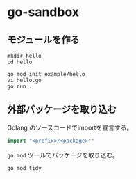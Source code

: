 # go-sandbox

## モジュールを作る

```console
mkdir hello
cd hello

go mod init example/hello
vi hello.go
go run .
```

## 外部パッケージを取り込む

Golang のソースコードでimportを宣言する。

```go
import "<prefix>/<package>""
```

`go mod` ツールでパッケージを取り込む。

```console
go mod tidy
```
